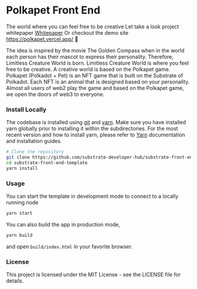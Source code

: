 # Polkapet Front End 

The world where you can feel free to be creative
Let take a look project whitepaper [Whitepaper](https://lwc-polkapet.gitbook.io/white-paper/) 
Or checkout the demo site https://polkapet.vercel.app/  :rocket:


The idea is inspired by the movie The Golden Compass when in the world each person has their mascot to express their personality. Therefore, Limitless Creature World is born. Limitless Creature World is where you feel free to be creative. A creative world is based on the Polkapet game.  Polkapet (Polkadot + Pet) is an NFT game that is built on the Substrate of Polkadot. Each NFT is an animal that is designed based on your personality. Almost all users of web2 play the game and based on the Polkapet game, we open the doors of web3 to everyone.


### Install Locally

The codebase is installed using [git](https://git-scm.com/) and [yarn](https://yarnpkg.com/). Make sure you have installed yarn globally prior to installing it within the subdirectories. For the most recent version and how to install yarn, please refer to [Yarn](https://yarnpkg.com/) documentation and installation guides.

```bash
# Clone the repository
git clone https://github.com/substrate-developer-hub/substrate-front-end-template.git
cd substrate-front-end-template
yarn install
```

### Usage

You can start the template in development mode to connect to a locally running node

```bash
yarn start
```

You can also build the app in production mode,

```bash
yarn build
```

and open `build/index.html` in your favorite browser.


### License
This project is licensed under the MIT License - see the LICENSE file for details.